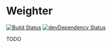# Weighter
[![Build Status](https://travis-ci.org/Keats/weighter.png?branch=master)](https://travis-ci.org/Keats/weighter)
[![devDependency Status](https://david-dm.org/Keats/weighter/dev-status.svg)](https://david-dm.org/Keats/weighter#info=devDependencies)

TODO